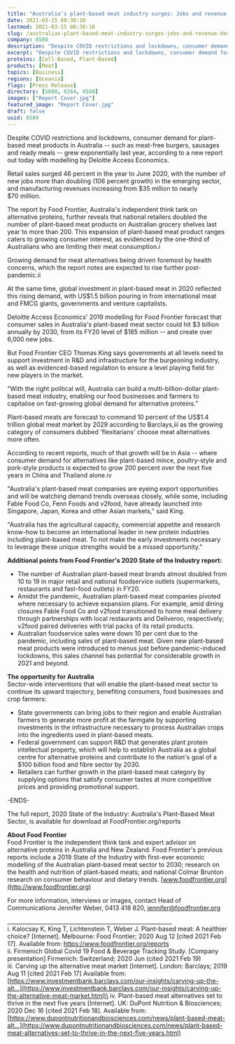 ```yaml
---
title: "Australia’s plant-based meat industry surges: Jobs and revenue double in FY20 despite economic downturn"
date: 2021-03-15 08:38:10
lastmod: 2021-03-15 08:38:10
slug: /australias-plant-based-meat-industry-surges-jobs-and-revenue-double-fy20-despite-economic
company: 8588
description: "Despite COVID restrictions and lockdowns, consumer demand for plant-based meat products in Australia – such as meat-free burgers, sausages and ready meals – grew exponentially last year, according to a new report out today with modelling by Deloitte Access Economics."
excerpt: "Despite COVID restrictions and lockdowns, consumer demand for plant-based meat products in Australia – such as meat-free burgers, sausages and ready meals – grew exponentially last year, according to a new report out today with modelling by Deloitte Access Economics."
proteins: [Cell-Based, Plant-Based]
products: [Meat]
topics: [Business]
regions: [Oceania]
flags: [Press Release]
directory: [5800, 6264, 8588]
images: ["Report Cover.jpg"]
featured_image: "Report Cover.jpg"
draft: false
uuid: 8589
---
```

Despite COVID restrictions and lockdowns, consumer demand for
plant-based meat products in Australia -- such as meat-free burgers,
sausages and ready meals -- grew exponentially last year, according to a
new report out today with modelling by Deloitte Access Economics.

Retail sales surged 46 percent in the year to June 2020, with the number
of new jobs more than doubling (106 percent growth) in the emerging
sector, and manufacturing revenues increasing from \$35 million to
nearly \$70 million.

The report by Food Frontier, Australia's independent think tank on
alternative proteins, further reveals that national retailers doubled
the number of plant-based meat products on Australian grocery shelves
last year to more than 200. This expansion of plant-based meat product
ranges caters to growing consumer interest, as evidenced by the
one-third of Australians who are limiting their meat consumption.i

Growing demand for meat alternatives being driven foremost by health
concerns, which the report notes are expected to rise further
post-pandemic.ii

At the same time, global investment in plant-based meat in 2020
reflected this rising demand, with US\$1.5 billion pouring in from
international meat and FMCG giants, governments and venture capitalists.

Deloitte Access Economics' 2019 modelling for Food Frontier forecast
that consumer sales in Australia's plant-based meat sector could hit \$3
billion annually by 2030, from its FY20 level of \$185 million -- and
create over 6,000 new jobs.

But Food Frontier CEO Thomas King says governments at all levels need to
support investment in R&D and infrastructure for the burgeoning
industry, as well as evidenced-based regulation to ensure a level
playing field for new players in the market.

"With the right political will, Australia can build a
multi-billion-dollar plant-based meat industry, enabling our food
businesses and farmers to capitalise on fast-growing global demand for
alternative proteins."

Plant-based meats are forecast to command 10 percent of the US\$1.4
trillion global meat market by 2029 according to Barclays,iii as the
growing category of consumers dubbed 'flexitarians' choose meat
alternatives more often.

According to recent reports, much of that growth will be in Asia --
where consumer demand for alternatives like plant-based mince,
poultry-style and pork-style products is expected to grow 200 percent
over the next five years in China and Thailand alone.iv

"Australia's plant-based meat companies are eyeing export opportunities
and will be watching demand trends overseas closely, while some,
including Fable Food Co, Fenn Foods and v2food, have already launched
into Singapore, Japan, Korea and other Asian markets," said King.

"Australia has the agricultural capacity, commercial appetite and
research know-how to become an international leader in new protein
industries including plant-based meat. To not make the early investments
necessary to leverage these unique strengths would be a
missed opportunity."

**Additional points from Food Frontier's 2020 State of the
Industry report:**

-   The number of Australian plant-based meat brands almost doubled from
    10 to 19 in major retail and national foodservice outlets
    (supermarkets, restaurants and fast-food outlets) in FY20.
-   Amidst the pandemic, Australian plant-based meat companies pivoted
    where necessary to achieve expansion plans. For example, amid dining
    closures Fable Food Co and v2food transitioned to home meal delivery
    through partnerships with local restaurants and Deliveroo,
    respectively; v2food paired deliveries with trial packs of its
    retail products.
-   Australian foodservice sales were down 10 per cent due to the
    pandemic, including sales of plant-based meat. Given new plant-based
    meat products were introduced to menus just before pandemic-induced
    lockdowns, this sales channel has potential for considerable growth
    in 2021 and beyond.

**The opportunity for Australia**\
Sector-wide interventions that will enable the plant-based meat sector
to continue its upward trajectory, benefiting consumers, food businesses
and crop farmers:

-   State governments can bring jobs to their region and enable
    Australian farmers to generate more profit at the farmgate by
    supporting investments in the infrastructure necessary to process
    Australian crops into the ingredients used in plant-based meats.
-   Federal government can support R&D that generates plant protein
    intellectual property, which will help to establish Australia as a
    global centre for alternative proteins and contribute to the
    nation's goal of a \$100 billion food and fibre sector by 2030.
-   Retailers can further growth in the plant-based meat category by
    supplying options that satisfy consumer tastes at more competitive
    prices and providing promotional support.

-ENDS-

The full report, 2020 State of the Industry: Australia's Plant-Based
Meat Sector, is available for download at FoodFrontier.org/reports

**About Food Frontier**\
Food Frontier is the independent think tank and expert advisor on
alternative proteins in Australia and New Zealand. Food Frontier's
previous reports include a 2019 State of the Industry with first-ever
economic modelling of the Australian plant-based meat sector to 2030;
research on the health and nutrition of plant-based meats; and national
Colmar Brunton research on consumer behaviour and dietary trends.
[www.foodfrontier.org](http://www.foodfrontier.org)

For more information, interviews or images, contact Head of
Communications Jennifer Weber, 0413 418 820, <jennifer@foodfrontier.org>

\_\_\_\_\_\_\_\_\_\_\_\_\_\_\_\_\_\_\_\_\_\_\_\_\_\_\_\_\_\_\_\_\_\_\_\_\_\_\_\_\_\_\_\_\_\_\_\_\_\_\_\_\_\_\_\_\_\_\_\
i. Kalocsay K, King T, Lichtenstein T, Weber J. Plant-based meat: A
healthier choice? \[Internet\]. Melbourne: Food Frontier; 2020 Aug 12
\[cited 2021 Feb 17\]. Available from:
<https://www.foodfrontier.org/reports>\
ii. Firmenich Global Covid 19 Food & Beverage Tracking Study. \[Company
presentation\] Firmenich: Switzerland; 2020 Jun (cited 2021 Feb 19)\
iii. Carving up the alternative meat market \[Internet\]. London:
Barclays; 2019 Aug 11 \[cited 2021 Feb 17\] Available from:
[https://www.investmentbank.barclays.com/our-insights/carving-up-the-alt...](https://www.investmentbank.barclays.com/our-insights/carving-up-the-alternative-meat-market.html)\
iv. Plant-based meat alternatives set to thrive in the next five years
\[Internet\]. UK: DuPont Nutrition & Biosciences; 2020 Dec 16 \[cited
2021 Feb 18\]. Available from:
[https://www.dupontnutritionandbiosciences.com/news/plant-based-meat-alt...](https://www.dupontnutritionandbiosciences.com/news/plant-based-meat-alternatives-set-to-thrive-in-the-next-five-years.html)
